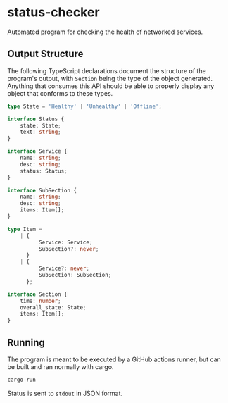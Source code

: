 # status-checker

Automated program for checking the health of networked services.

## Output Structure

The following TypeScript declarations document the structure of the program's output, with `Section` being the type of the object generated. Anything that consumes this API should be able to properly display any object that conforms to these types.

```ts
type State = 'Healthy' | 'Unhealthy' | 'Offline';

interface Status {
    state: State;
    text: string;
}

interface Service {
    name: string;
    desc: string;
    status: Status;
}

interface SubSection {
    name: string;
    desc: string;
    items: Item[];
}

type Item =
    | {
          Service: Service;
          SubSection?: never;
      }
    | {
          Service?: never;
          SubSection: SubSection;
      };

interface Section {
    time: number;
    overall_state: State;
    items: Item[];
}
```

## Running

The program is meant to be executed by a GitHub actions runner, but can be built and ran normally with cargo.

```sh
cargo run
```

Status is sent to `stdout` in JSON format.
